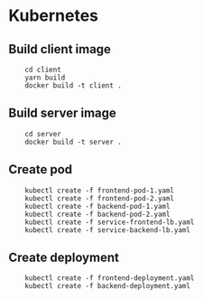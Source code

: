 # Kubernetes

## Build client image

```
    cd client
    yarn build
    docker build -t client .
```

## Build server image

```
    cd server
    docker build -t server .
```

## Create pod

```
    kubectl create -f frontend-pod-1.yaml
    kubectl create -f frontend-pod-2.yaml
    kubectl create -f backend-pod-1.yaml
    kubectl create -f backend-pod-2.yaml
    kubectl create -f service-frontend-lb.yaml
    kubectl create -f service-backend-lb.yaml
```

## Create deployment

```
    kubectl create -f frontend-deployment.yaml
    kubectl create -f backend-deployment.yaml
```
